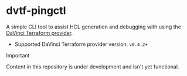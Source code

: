 # dvtf-pingctl

A simple CLI tool to assist HCL generation and debugging with using the [DaVinci Terraform provider](https://registry.terraform.io/providers/pingidentity/davinci/latest).

* Supported DaVinci Terraform provider version: `v0.4.2+`

> [!IMPORTANT]  
> Content in this repository is under development and isn't yet functional.